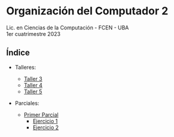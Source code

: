 # Organización del Computador 2

Lic. en Ciencias de la Computación - FCEN - UBA\
1er cuatrimestre 2023

## Índice

- Talleres:
    - [Taller 3](Talleres/Taller-3/src/)
    - [Taller 4](Talleres/Taller-4/src/)
    - [Taller 5](Talleres/Taller-5/src/)

- Parciales:
    - [Primer Parcial](Parciales/Primer%20Parcial/)
        - [Ejercicio 1](Parciales/Primer%20Parcial/ej1/ej1.asm)
        - [Ejercicio 2](Parciales/Primer%20Parcial/ej2/ej2.asm)
